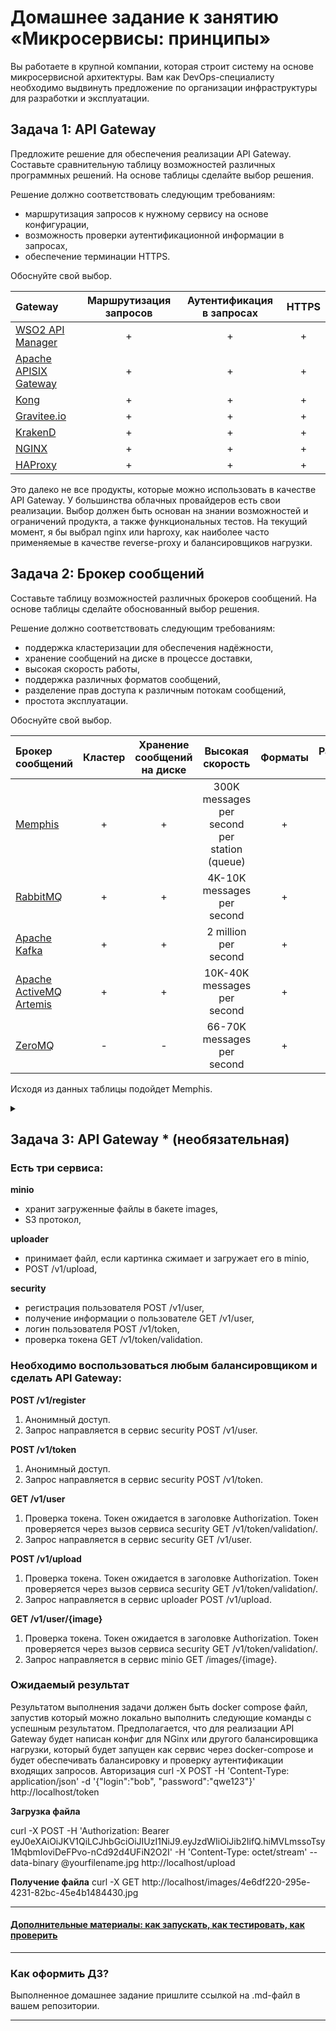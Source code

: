 
# Домашнее задание к занятию «Микросервисы: принципы»

Вы работаете в крупной компании, которая строит систему на основе микросервисной архитектуры.
Вам как DevOps-специалисту необходимо выдвинуть предложение по организации инфраструктуры для разработки и эксплуатации.

## Задача 1: API Gateway 

Предложите решение для обеспечения реализации API Gateway. Составьте сравнительную таблицу возможностей различных программных решений. На основе таблицы сделайте выбор решения.

Решение должно соответствовать следующим требованиям:
- маршрутизация запросов к нужному сервису на основе конфигурации,
- возможность проверки аутентификационной информации в запросах,
- обеспечение терминации HTTPS.

Обоснуйте свой выбор.

| Gateway                                             | Маршрутизация запросов  |  Аутентификация в запросах  |  HTTPS  |   
|:----------------------------------------------------|:-----------------------:|:---------------------------:|:-------:|
| [WSO2 API Manager](https://wso2.com/api-manager/)   |            +            |              +              |    +    |
| [Apache APISIX Gateway](https://apisix.apache.org/) |            +            |              +              |    +    |
| [Kong](https://konghq.com/products/kong-gateway)    |            +            |              +              |    +    |
| [Gravitee.io](https://www.gravitee.io/)             |            +            |              +              |    +    |
| [KrakenD](https://www.krakend.io)                   |            +            |              +              |    +    |
| [NGINX](https://www.nginx.com)                      |            +            |              +              |    +    |
| [HAProxy](https://www.haproxy.com/)                 |            +            |              +              |    +    |

Это далеко не все продукты, которые можно использовать в качестве API Gateway.
У большинства облачных провайдеров есть свои реализации.
Выбор должен быть основан на знании возможностей и ограничений продукта, а также функциональных тестов.
На текущий момент, я бы выбрал nginx или haproxy, как наиболее часто применяемые в качестве reverse-proxy и балансировщиков нагрузки.



## Задача 2: Брокер сообщений

Составьте таблицу возможностей различных брокеров сообщений. На основе таблицы сделайте обоснованный выбор решения.

Решение должно соответствовать следующим требованиям:
- поддержка кластеризации для обеспечения надёжности,
- хранение сообщений на диске в процессе доставки,
- высокая скорость работы,
- поддержка различных форматов сообщений,
- разделение прав доступа к различным потокам сообщений,
- простота эксплуатации.

Обоснуйте свой выбор.

| Брокер сообщений                                                           | Кластер | Хранение сообщений на диске |               Высокая скорость               | Форматы | Разделение прав | Простота |    
|:---------------------------------------------------------------------------|:-------:|:---------------------------:|:--------------------------------------------:|:-------:|:---------------:|:--------:|
| [Memphis](https://github.com/memphisdev/memphis)                           |    +    |              +              | 300K messages per second per station (queue) |    +    |        +        |    +     |
| [RabbitMQ](https://www.rabbitmq.com)                                       |    +    |              +              |          4K-10K messages per second          |    +    |        +        |    +     |
| [Apache Kafka](https://kafka.apache.org/)                                  |    +    |              +              |             2 million per second             |    +    |        +        |   +/-    |
| [Apache ActiveMQ Artemis](https://activemq.apache.org/components/artemis/) |    +    |              +              |         10K-40K messages per second          |    +    |        +        |    +     |
| [ZeroMQ](https://zeromq.org/)                                              |    -    |              -              |         66-70K messages per second           |    +    |        -        |    -     |

Исходя из данных таблицы подойдет Memphis. 


<details><summary></summary>

https://toadmin.ru/6-лучших-брокеров-сообщений-для-соврем/

https://softwaremill.com/mqperf/

</details>

## Задача 3: API Gateway * (необязательная)

### Есть три сервиса:

**minio**
- хранит загруженные файлы в бакете images,
- S3 протокол,

**uploader**
- принимает файл, если картинка сжимает и загружает его в minio,
- POST /v1/upload,

**security**
- регистрация пользователя POST /v1/user,
- получение информации о пользователе GET /v1/user,
- логин пользователя POST /v1/token,
- проверка токена GET /v1/token/validation.

### Необходимо воспользоваться любым балансировщиком и сделать API Gateway:

**POST /v1/register**
1. Анонимный доступ.
2. Запрос направляется в сервис security POST /v1/user.

**POST /v1/token**
1. Анонимный доступ.
2. Запрос направляется в сервис security POST /v1/token.

**GET /v1/user**
1. Проверка токена. Токен ожидается в заголовке Authorization. Токен проверяется через вызов сервиса security GET /v1/token/validation/.
2. Запрос направляется в сервис security GET /v1/user.

**POST /v1/upload**
1. Проверка токена. Токен ожидается в заголовке Authorization. Токен проверяется через вызов сервиса security GET /v1/token/validation/.
2. Запрос направляется в сервис uploader POST /v1/upload.

**GET /v1/user/{image}**
1. Проверка токена. Токен ожидается в заголовке Authorization. Токен проверяется через вызов сервиса security GET /v1/token/validation/.
2. Запрос направляется в сервис minio GET /images/{image}.

### Ожидаемый результат

Результатом выполнения задачи должен быть docker compose файл, запустив который можно локально выполнить следующие команды с успешным результатом.
Предполагается, что для реализации API Gateway будет написан конфиг для NGinx или другого балансировщика нагрузки, который будет запущен как сервис через docker-compose и будет обеспечивать балансировку и проверку аутентификации входящих запросов.
Авторизация
curl -X POST -H 'Content-Type: application/json' -d '{"login":"bob", "password":"qwe123"}' http://localhost/token

**Загрузка файла**

curl -X POST -H 'Authorization: Bearer eyJ0eXAiOiJKV1QiLCJhbGciOiJIUzI1NiJ9.eyJzdWIiOiJib2IifQ.hiMVLmssoTsy1MqbmIoviDeFPvo-nCd92d4UFiN2O2I' -H 'Content-Type: octet/stream' --data-binary @yourfilename.jpg http://localhost/upload

**Получение файла**
curl -X GET http://localhost/images/4e6df220-295e-4231-82bc-45e4b1484430.jpg

---

#### [Дополнительные материалы: как запускать, как тестировать, как проверить](https://github.com/netology-code/devkub-homeworks/tree/main/11-microservices-02-principles)

---

### Как оформить ДЗ?

Выполненное домашнее задание пришлите ссылкой на .md-файл в вашем репозитории.

---
